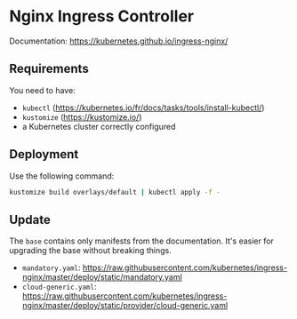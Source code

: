 # Nginx Ingress Controller

Documentation: https://kubernetes.github.io/ingress-nginx/

## Requirements

You need to have:
  - `kubectl` (https://kubernetes.io/fr/docs/tasks/tools/install-kubectl/)
  - `kustomize` (https://kustomize.io/)
  - a Kubernetes cluster correctly configured

## Deployment

Use the following command:

```sh
kustomize build overlays/default | kubectl apply -f -
```

## Update

The `base` contains only manifests from the documentation.
It's easier for upgrading the base without breaking things.

  - `mandatory.yaml`: https://raw.githubusercontent.com/kubernetes/ingress-nginx/master/deploy/static/mandatory.yaml
  - `cloud-generic.yaml`: https://raw.githubusercontent.com/kubernetes/ingress-nginx/master/deploy/static/provider/cloud-generic.yaml
